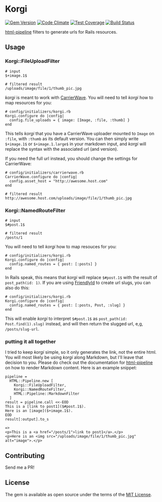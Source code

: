 # Korgi

[![Gem Version](https://badge.fury.io/rb/korgi.svg)](https://badge.fury.io/rb/korgi)
[![Code Climate](https://codeclimate.com/github/jodeci/korgi/badges/gpa.svg)](https://codeclimate.com/github/jodeci/korgi)
[![Test Coverage](https://codeclimate.com/github/jodeci/korgi/badges/coverage.svg)](https://codeclimate.com/github/jodeci/korgi/coverage)
[![Build Status](https://travis-ci.org/jodeci/korgi.svg?branch=master)](https://travis-ci.org/jodeci/korgi)

[html-pipeline](https://github.com/jch/html-pipeline) filters to generate urls for Rails resources.

## Usage

### Korgi::FileUploadFilter

```
# input
$+image.1$

# filtered result
/uploads/image/file/1/thumb_pic.jpg
```

*korgi* is meant to work with [CarrierWave](https://github.com/carrierwaveuploader/carrierwave). You will need to tell *korgi* how to map resources for you:

```
# config/initializers/korgi.rb
Korgi.configure do |config|
  config.file_uploads = { image: [Image, :file, :thumb] }
end
```

This tells *korgi* that you have a CarrierWave uploader mounted to `Image` on `:file`, with `:thumb` as its default version. You can then simply write `$+image.1$` or `$+image.1.large$` in your markdown input, and *korgi* will replace the syntax with the associated url (and version).

If you need the full url instead, you should change the settings for CarrierWave:

```
# config/initializers/carrierwave.rb
CarrierWave.configure do |config|
  config.asset_host = "http://awesome.host.com"
end

# filtered result
http://awesome.host.com/uploads/image/file/1/thumb_pic.jpg
```

### Korgi::NamedRouteFilter

```
# input
$#post.1$

# filtered result
/posts/1
```

You will need to tell *korgi* how to map resouces for you:

```
# config/initializers/korgi.rb
Korgi.configure do |config|
  config.named_routes = { post: [:posts] }
end
```

In Rails speak, this means that *korgi* will replace  `$#post.1$` with the result of `post_path(id: 1)`. If you are using [FriendlyId](https://github.com/norman/friendly_id) to create url slugs, you can also do this:

```
# config/initializers/korgi.rb
Korgi.configure do |config|
  config.named_routes = { post: [:posts, Post, :slug] }
end
```

This will enable *korgi* to interpret `$#post.1$` as `post_path(id: Post.find(1).slug)` instead, and will then return the slugged url, e,g, `/posts/slug-url`.

### putting it all together

I tried to keep *korgi* simple, so it only generates the link, not the entire html. You will most likely be using *korgi* along Markdown, but I'll leave that decision to you. Please do check out the documentation for [html-pipeline](https://github.com/jch/html-pipeline) on how to render Markdown content. Here is an example snippet:

```
pipeline =
  HTML::Pipeline.new [
    Korgi::FileUploadFilter,
    Korgi::NamedRouteFilter,
    HTML::Pipeline::MarkdownFilter
  ]
result = pipeline.call <<-EOD
This is a [link to post1]($#post.1$).
Here is an [image]($+image.1$).
EOD
result[:output].to_s

=>
<p>This is a <a href="/posts/1">link to post1</a>.</p>
<p>Here is an <img src="/uploads/image/file/1/thumb_pic.jpg" alt="image">.</p>
```

## Contributing
Send me a PR!

## License
The gem is available as open source under the terms of the [MIT License](http://opensource.org/licenses/MIT).
